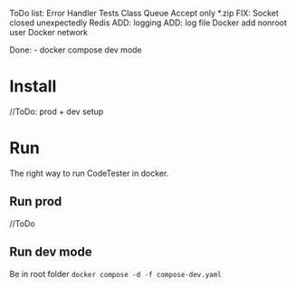 ToDo list: Error Handler Tests
    Class Queue
    Accept only *.zip
    FIX: Socket closed unexpectedly Redis
    ADD: logging 
    ADD: log file
    Docker add nonroot user
    Docker network

Done:
    - docker compose dev mode
# Install 
//ToDo: prod + dev setup
# Run
The right way to run CodeTester in docker.
## Run prod
//ToDo
## Run dev mode
Be in root folder
`docker compose -d -f compose-dev.yaml`